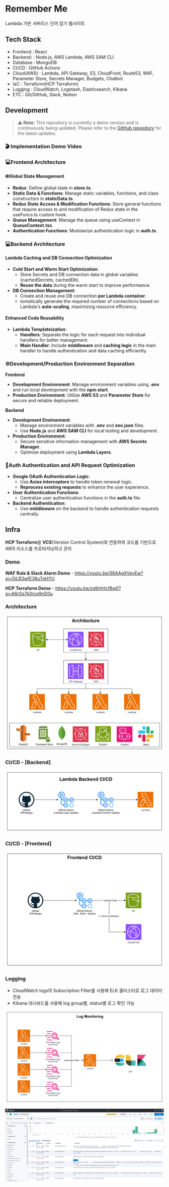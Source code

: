 # Remember Me

Lambda 기반 서버리스 단어 암기 웹사이트

## Tech Stack

- Frontend   : React
- Backend:   : Node.js, AWS Lambda, AWS SAM CLI
- Database   : MongoDB
- CI/CD      : GitHub Actions
- Cloud(AWS) : Lambda, API Gateway, S3, CloudFront, Route53, WAF, Parameter Store, Secrets Manager, Budgets, Chatbot
- IaC        : Terraform(HCP Terraform)
- Logging    : CloudWatch, Logstash, Elasticsearch, Kibana
- ETC        : Git/GitHub, Slack, Notion

## Development

> **⚠️ Note**: This repository is currently a demo version and is continuously being updated. Please refer to the [GitHub repository](https://github.com/nurdworker/rememberme) for the latest updates. 

### 🎬 Implementation Demo Video
  
### 💻Frontend Architecture
#### 🌐Global State Management
- **Redux**: Define global state in **store.ts**.
- **Static Data & Functions**: Manage static variables, functions, and class constructors in **staticData.ts**.
- **Redux State Access & Modification Functions**: Store general functions that require access to and modification of Redux state in the useFuncs.ts custom hook.
- **Queue Management**: Manage the queue using useContext in **QueueContext.tsx**.
- **Authentication Functions**: Modularize authentication logic in **auth.ts**.

### 💻Backend Architecture
#### Lambda Caching and DB Connection Optimization
- **Cold Start and Warm Start Optimization**:
  - Store Secrets and DB connection data in global variables (cachedSecrets, cachedDb).
  - **Reuse the data** during the warm start to improve performance.
- **DB Connection Management**:
  - Create and reuse one DB connection **per Lambda container**.
  - tomatically generate the required number of connections based on Lambda's **auto-scaling**, maximizing resource efficiency.
#### Enhanced Code Reusability
- **Lambda Templateization**:
  - **Handlers**: Separate the logic for each request into individual handlers for better management.
  - **Main Handler**: Include **middleware** and **caching logic** in the main handler to handle authentication and data caching efficiently.

### ⚙️Development/Production Environment Separation
**Frontend**
- **Development Environment**: Manage environment variables using **.env** and run local development with the **npm start**.
- **Production Environment**: Utilize **AWS S3** and **Parameter Store** for secure and reliable deployment.

**Backend**
- **Development Environment**:
  - Manage environment variables with **.env** and **env.json** files.
  - Use **Node.js** and **AWS SAM CLI** for local testing and development.
- **Production Environment**:
  - Secure sensitive information management with **AWS Secrets Manager**.
  - Optimize deployment using **Lambda Layers**.
 
### 🔑Auth Authentication and API Request Optimization
- **Google OAuth Authentication Logic**:
  - Use **Axios interceptors** to handle token renewal logic.
  - **Reprocess existing requests** to enhance the user experience.
- **User Authentication Functions**:
  - Centralize user authentication functions in the **auth.ts** file.
- **Backend Authentication**:
  - Use **middleware** on the backend to handle authentication requests centrally.




## Infra

**HCP Terraform**을 **VCS**(Version Control System)와 연동하여 코드를 기반으로 AWS 리소스를 프로비저닝하고 관리

### Demo

**WAF Rule & Slack Alarm Demo** - <https://youtu.be/S6AAgXVevEw?si=OiLR3wfE36uTpHYU>

**HCP Terraform Demo** - <https://youtu.be/zg9rhHcf8w0?si=A6rGs7k0rcp9nD0u>

### Architecture

![Architecture](/assets/img/architecture.png)

### CI/CD - [Backend]

![Backend CI/CD](/assets/img/backend_ci_cd.png)

### CI/CD - [Frontend]

![Frontend CI/CD](/assets/img/frontend_ci_cd.png)

### Logging

- CloudWatch logs의 Subscription Filter를 사용해 ELK 클러스터로 로그 데이터 전송
- Kibana 대시보드를 사용해 log group별, status별 로그 확인 가능

![Logging Workflow](/assets/img/log_monitoring.png)

![Kibana Dashboard](/assets/img/kibana_dashboard.png)
